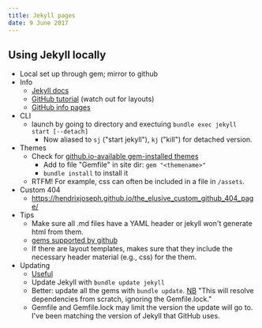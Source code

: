 ```yaml
---
title: Jekyll pages
date: 9 June 2017
---
```


## Using Jekyll locally

- Local set up through gem; mirror to github
- Info
	- [Jekyll docs](https://jekyllrb.com/docs)
	- [GitHub tutorial](http://jmcglone.com/guides/github-pages/) (watch out for layouts)
	- [GitHub info pages](https://help.github.com/categories/github-pages-basics/)
- CLI
	- launch by going to directory and exectuing `bundle exec jekyll start [--detach]`
    	- Now aliased to `sj` ("start jekyll"), `kj` ("kill") for detached version.
- Themes
	- Check for [github.io-available gem-installed themes](https://pages.github.com/themes/)
    	- Add to file "Gemfile" in site dir: `gem "<themename>"`
    	- `bundle install` to install it
	- RTFM! For example, css can often be included in a file in `/assets`.
- Custom 404
    - <https://hendrixjoseph.github.io/the_elusive_custom_github_404_page/>
- Tips
    - Make sure all .md files have a YAML header or jekyll won't generate html from them.
    - [gems supported by github](https://pages.github.com/versions/)
    - If there are layout templates, makes sure that they include the necessary header material (e.g., css) for the them.
- Updating
    - [Useful](https://jekyllrb.com/docs/upgrading/)
    - Update Jekyll with `bundle update jekyll`
    - Better: update all the gems with `bundle update`. [NB](https://bundler.io/v1.7/rationale.html#checking-your-code-into-version-control) "This will resolve dependencies from scratch, ignoring the Gemfile.lock."
    - Gemfile and Gemfile.lock may limit the version the update will go to. I've been matching the version of Jekyll that GitHub uses.
